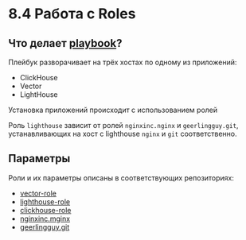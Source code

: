 # 8.4 Работа с Roles

## Что делает [playbook](https://github.com/AlexeyKhrapov/ansible-homeworks/tree/main/08-ansible-04-role)?

Плейбук разворачивает на трёх хостах по одному из приложений:
- ClickHouse
- Vector
- LightHouse

Установка приложений происходит с использованием ролей

Роль `lighthouse` зависит от ролей `nginxinc.nginx` и `geerlingguy.git`, устанавливающих на хост с lighthouse `nginx` и `git` соответственно.

## Параметры 

Роли и их параметры описаны в соответствующих репозиториях:
- [vector-role](https://github.com/AlexeyKhrapov/vector-role)
- [lighthouse-role](https://github.com/AlexeyKhrapov/lighthouse-role)
- [clickhouse-role](https://github.com/AlexeySetevoi/ansible-clickhouse)
- [nginxinc.mginx](https://galaxy.ansible.com/nginxinc/nginx)
- [geerlingguy.git](https://galaxy.ansible.com/geerlingguy/git)
